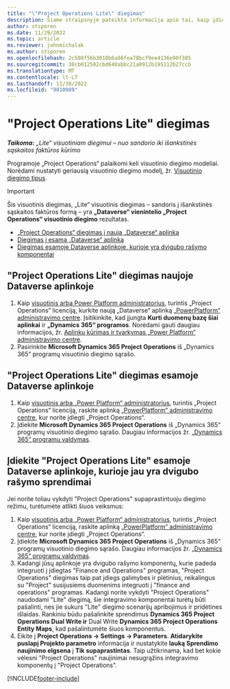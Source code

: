```yaml
---
title: "\"Project Operations Lite\" diegimas"
description: Šiame straipsnyje pateikta informacija apie tai, kaip įdiegti „Project Operations Lite“ visuotinį diegimą – sandoris į išankstinės sąskaitos faktūros formą.
author: stsporen
ms.date: 11/29/2022
ms.topic: article
ms.reviewer: johnmichalak
ms.author: stsporen
ms.openlocfilehash: 2c508f56b3018b6a86fea78bcf9ee4136e90f385
ms.sourcegitcommit: 38cb012502cbd640abbc21a0912b195112b27ccb
ms.translationtype: MT
ms.contentlocale: lt-LT
ms.lasthandoff: 11/30/2022
ms.locfileid: "9810989"
---
```

# <a name="deploy-project-operations-lite"></a>"Project Operations Lite" diegimas

_**Taikoma:** „Lite“ visuotiniam diegimui – nuo sandorio iki išankstinės sąskaitos faktūros kūrimo_



Programoje „Project Operations“ palaikomi keli visuotinio diegimo modeliai. Norėdami nustatyti geriausią visuotinio diegimo modelį, žr. [Visuotinio diegimo tipus](determine-deployment-type.md).


> [!IMPORTANT]
> Šis visuotinis diegimas, „Lite“ visuotinis diegimas – sandoris į išankstinės sąskaitos faktūros formą – yra **„Dataverse“ vienintelio „Project Operations“ visuotinio diegimo** rezultatas.

- [„Project Operations“ diegimas į naują „Dataverse“ aplinką](#new)
- [Diegimas į esamą „Dataverse“ aplinką](#existing)
- [Diegimas esamoje Dataverse aplinkoje, kurioje yra dvigubo rašymo komponentai](#existingdw)



## <a name="install-project-operations-lite-to-a-new-dataverse-environment"></a><a name="new"></a>"Project Operations Lite" diegimas naujoje Dataverse aplinkoje

1. Kaip [visuotinis arba Power Platform administratorius](/power-platform/admin/global-service-administrators-can-administer-without-license), turintis „Project Operations“ licenciją, kurkite naują „Dataverse“ aplinką [„PowerPlatform“ administravimo centre](https://admin.powerplatform.com). Įsitikinkite, kad įjungta **Kurti duomenų bazę šiai aplinkai** ir **„Dynamics 365“ programos**. Norėdami gauti daugiau informacijos, žr. [Aplinkų kūrimas ir tvarkymas „Power Platform“ administravimo centre](/power-platform/admin/create-environment#create-an-environment-in-the-power-platform-admin-center).
1. Pasirinkite **Microsoft Dynamics 365 Project Operations** iš „Dynamics 365“ programų visuotinio diegimo sąrašo.


## <a name="install-project-operations-lite-to-an-existing-dataverse-environment"></a><a name="existing"></a>"Project Operations Lite" diegimas esamoje Dataverse aplinkoje 
1. Kaip [visuotinis arba „Power Platform“ administratorius](/power-platform/admin/global-service-administrators-can-administer-without-license), turintis „Project Operations“ licenciją, raskite aplinką [„PowerPlatform“ administravimo centre](https://admin.powerplatform.com), kur norite įdiegti „Project Operations“.
1. Įdiekite **Microsoft Dynamics 365 Project Operations** iš „Dynamics 365“ programų visuotinio diegimo sąrašo. Daugiau informacijos žr. [„Dynamics 365“ programų valdymas](/power-platform/admin/manage-apps).

## <a name="install-project-operations-lite-to-an-existing-dataverse-environment-where-dual-write-solutions-are-already-present"></a><a name="existingdw"></a> Įdiekite "Project Operations Lite" esamoje Dataverse aplinkoje, kurioje jau yra dvigubo rašymo sprendimai

Jei norite toliau vykdyti "Project Operations" supaprastintuoju diegimo režimu, turėtumėte atlikti šiuos veiksmus:

1. Kaip [visuotinis arba „Power Platform“ administratorius](/power-platform/admin/global-service-administrators-can-administer-without-license), turintis „Project Operations“ licenciją, raskite aplinką [„PowerPlatform“ administravimo centre](https://admin.powerplatform.com), kur norite įdiegti „Project Operations“.
1. Įdiekite **Microsoft Dynamics 365 Project Operations** iš „Dynamics 365“ programų visuotinio diegimo sąrašo. Daugiau informacijos žr. [„Dynamics 365“ programų valdymas](/power-platform/admin/manage-apps).
1. Kadangi jūsų aplinkoje yra dvigubo rašymo komponentų, kurie padeda integruoti į įdiegtas "Finance and Operations" programas, "Project Operations" diegimas taip pat įdiegs galimybes ir plėtinius, reikalingus su "Project" susijusiems duomenims integruoti į "finance and operations" programas. Kadangi norite vykdyti "Project Operations" naudodami "Lite" diegimą, šie integravimo komponentai turėtų būti pašalinti, nes jie sukurs "Lite" diegimo scenarijų apribojimus ir pridėtines išlaidas. Rankiniu būdu pašalinkite sprendimus **Dynamics 365 Project Operations Dual Write ir** Dual Write **Dynamics 365 Project Operations Entity Maps**, kad pašalintumėte šiuos komponentus.
1. Eikite į **Project Operations -> Settings -> Parameters**.  **Atidarykite puslapį Projekto parametro** informacija ir nustatykite **lauką Sprendimo naujinimo elgsena** į **Tik supaprastintas**. Taip užtikrinama, kad bet kokie vėlesni "Project Operations" naujinimai nesugrąžins integravimo komponentų į "Project Operations".  

[!INCLUDE[footer-include](../includes/footer-banner.md)]
